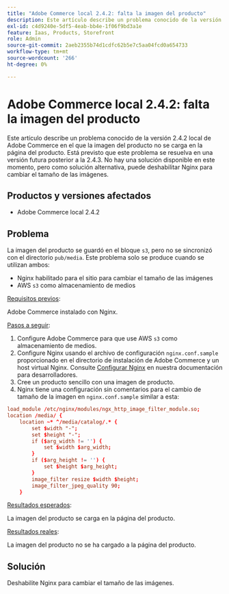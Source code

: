 ```yaml
---
title: "Adobe Commerce local 2.4.2: falta la imagen del producto"
description: Este artículo describe un problema conocido de la versión 2.4.2 local de Adobe Commerce en el que la imagen del producto no se carga en la página del producto. Está previsto que este problema se resuelva en una versión futura posterior a la 2.4.3. No hay una solución disponible en este momento, pero como solución alternativa, puede deshabilitar Nginx para cambiar el tamaño de las imágenes.
exl-id: c4d9240e-5df5-4eab-bb4e-1f06f9bd3a1e
feature: Iaas, Products, Storefront
role: Admin
source-git-commit: 2aeb2355b74d1cdfc62b5e7c5aa04fcd0a654733
workflow-type: tm+mt
source-wordcount: '266'
ht-degree: 0%

---
```


# Adobe Commerce local 2.4.2: falta la imagen del producto

Este artículo describe un problema conocido de la versión 2.4.2 local de Adobe Commerce en el que la imagen del producto no se carga en la página del producto. Está previsto que este problema se resuelva en una versión futura posterior a la 2.4.3. No hay una solución disponible en este momento, pero como solución alternativa, puede deshabilitar Nginx para cambiar el tamaño de las imágenes.

## Productos y versiones afectados

* Adobe Commerce local 2.4.2

## Problema

La imagen del producto se guardó en el bloque `s3`, pero no se sincronizó con el directorio `pub/media`. Este problema solo se produce cuando se utilizan ambos:

* Nginx habilitado para el sitio para cambiar el tamaño de las imágenes
* AWS `s3` como almacenamiento de medios

<u>Requisitos previos</u>:

Adobe Commerce instalado con Nginx.

<u>Pasos a seguir</u>:

1. Configure Adobe Commerce para que use AWS `s3` como almacenamiento de medios.
1. Configure Nginx usando el archivo de configuración `nginx.conf.sample` proporcionado en el directorio de instalación de Adobe Commerce y un host virtual Nginx. Consulte [Configurar Nginx](https://experienceleague.adobe.com/es/docs/commerce-operations/installation-guide/prerequisites/web-server/nginx) en nuestra documentación para desarrolladores.
1. Cree un producto sencillo con una imagen de producto.
1. Nginx tiene una configuración sin comentarios para el cambio de tamaño de la imagen en `nginx.conf.sample` similar a esta:

```conf
load_module /etc/nginx/modules/ngx_http_image_filter_module.so;
location /media/ {
    location ~* ^/media/catalog/.* {
        set $width "-";
        set $height "-";
        if ($arg_width != '') {
            set $width $arg_width;
        }
        if ($arg_height != '') {
            set $height $arg_height;
        }
        image_filter resize $width $height;
        image_filter_jpeg_quality 90;
    }
```

<u>Resultados esperados</u>:

La imagen del producto se carga en la página del producto.

<u>Resultados reales</u>:

La imagen del producto no se ha cargado a la página del producto.

## Solución

Deshabilite Nginx para cambiar el tamaño de las imágenes.
